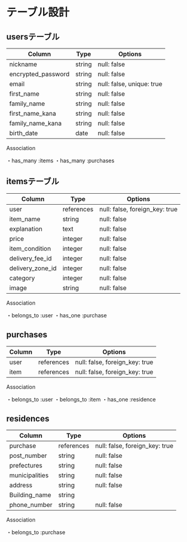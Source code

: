 # テーブル設計

## usersテーブル

| Column                        | Type      | Options                       |
| -------------------------------- |  ---------- |  --------------------------------|
| nickname                     |  string    | null:  false                    |
| encrypted_password    |  string    | null:  false                    |
| email                            |  string    | null:  false, unique: true|
| first_name                    |  string    | null:  false                    |
| family_name                 |  string    | null:  false                     |
| first_name_kana           |  string    |  null: false                     |
| family_name_kana        |  string    |  null: false                     |
| birth_date                    |  date       |  null: false                     |

Association

・has_many :items
・has_many :purchases

## itemsテーブル

Column                        | Type            | Options                             |
| ------------------------------ |  -----------------|---------------------------------------|
| user                           |  references  | null: false, foreign_key: true|
| item_name                 |  string          | null: false                           |
| explanation                |  text             | null: false                           |
| price                          |  integer        | null: false                           |
| item_condition            |  integer       | null: false                            |
| delivery_fee_id                |  integer        | null: false                           |
| delivery_zone_id             |  integer       | null: false                            |
| category                     |  integer       | null: false                           |
| image                         |  string         | null: false                            |

Association

・belongs_to :user
・has_one :purchase

## purchases

Column                        | Type            | Options                                     |
| -------------------------------|  -----------------|  --------------------------------------------|
| user                           |  references  | null: false, foreign_key: true        |
| item                           |  references  | null: false, foreign_key: true        |

Association

・belongs_to :user
・belongs_to :item
・has_one :residence

## residences

Column                          | Type          | Options                                       |
| -------------------------------- | ----------------| -----------------------------------------------|
| purchase                      | references | null: false, foreign_key: true          |
| post_number                | string       | null: false                                     |
| prefectures                  |  string        | null: false                                     |
| municipalities               |  string         | null: false                                     |
| address                        |  string        | null: false                                     |
| Building_name              |  string        |                                                     |
| phone_number              |  string        | null: false                                     |

Association

・belongs_to :purchase